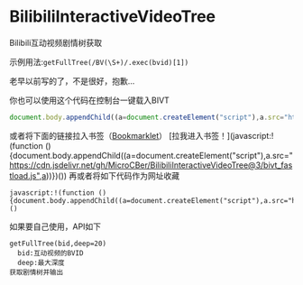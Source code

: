 # BilibiliInteractiveVideoTree
Bilibili互动视频剧情树获取

示例用法:`getFullTree(/BV(\S+)/.exec(bvid)[1])`

老早以前写的了，不是很好，抱歉...

你也可以使用这个代码在控制台一键载入BIVT
```javascript
document.body.appendChild((a=document.createElement("script"),a.src="https://cdn.jsdelivr.net/gh/MicroCBer/BilibiliInteractiveVideoTree/bivt_fastload.js",a))
```
或者将下面的链接拉入书签（[Bookmarklet](http://s.ymb.ink/?Bookmarklet)）
[拉我进入书签！](javascript:!(function (){document.body.appendChild((a=document.createElement("script"),a.src="https://cdn.jsdelivr.net/gh/MicroCBer/BilibiliInteractiveVideoTree@3/bivt_fastload.js",a))})())
再或者将如下代码作为网址收藏
```url
javascript:!(function (){document.body.appendChild((a=document.createElement("script"),a.src="https://cdn.jsdelivr.net/gh/MicroCBer/BilibiliInteractiveVideoTree@3/bivt_fastload.js",a))})()
```

如果要自己使用，API如下
```
getFullTree(bid,deep=20)
  bid:互动视频的BVID
  deep:最大深度
获取剧情树并输出
```
